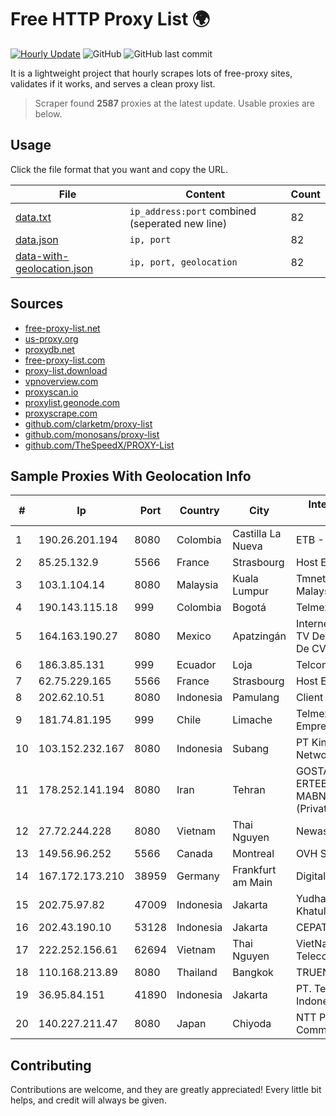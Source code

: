 
# Free HTTP Proxy List 🌍

[![Hourly Update](https://github.com/mertguvencli/http-proxy-list/actions/workflows/main.yml/badge.svg?branch=main)](https://github.com/mertguvencli/http-proxy-list/actions/workflows/main.yml)
![GitHub](https://img.shields.io/github/license/mertguvencli/http-proxy-list)
![GitHub last commit](https://img.shields.io/github/last-commit/mertguvencli/http-proxy-list)

It is a lightweight project that hourly scrapes lots of free-proxy sites, validates if it works, and serves a clean proxy list.


> Scraper found **2587** proxies at the latest update. Usable proxies are below.

## Usage

Click the file format that you want and copy the URL.


|File|Content|Count|
|----|-------|-----|
|[data.txt](https://raw.githubusercontent.com/mertguvencli/http-proxy-list/main/proxy-list/data.txt)|`ip_address:port` combined (seperated new line)|82|
|[data.json](https://raw.githubusercontent.com/mertguvencli/http-proxy-list/main/proxy-list/data.json)|`ip, port`|82|
|[data-with-geolocation.json](https://raw.githubusercontent.com/mertguvencli/http-proxy-list/main/proxy-list/data-with-geolocation.json)|`ip, port, geolocation`|82|

## Sources

* [free-proxy-list.net](https://free-proxy-list.net)
* [us-proxy.org](https://www.us-proxy.org)
* [proxydb.net](http://proxydb.net)
* [free-proxy-list.com](https://free-proxy-list.com/?page=&port=&type%5B%5D=http&type%5B%5D=https&up_time=0&search=Search)
* [proxy-list.download](https://www.proxy-list.download/HTTP)
* [vpnoverview.com](https://vpnoverview.com/privacy/anonymous-browsing/free-proxy-servers)
* [proxyscan.io](https://www.proxyscan.io)
* [proxylist.geonode.com](https://proxylist.geonode.com/api/proxy-list?limit=300&page=1&sort_by=lastChecked&sort_type=desc&protocols=http,https)
* [proxyscrape.com](https://api.proxyscrape.com/v2/?request=displayproxies&protocol=http&timeout=10000&country=all&ssl=all&anonymity=all)
* [github.com/clarketm/proxy-list](https://raw.githubusercontent.com/clarketm/proxy-list/master/proxy-list-raw.txt)
* [github.com/monosans/proxy-list](https://raw.githubusercontent.com/monosans/proxy-list/main/proxies/http.txt)
* [github.com/TheSpeedX/PROXY-List](https://raw.githubusercontent.com/TheSpeedX/PROXY-List/master/http.txt)


## Sample Proxies With Geolocation Info

|#|Ip|Port|Country|City|Internet Service Provider|
|-|--|----|-------|----|-------------------------|
|1|190.26.201.194|8080|Colombia|Castilla La Nueva|ETB - Colombia|
|2|85.25.132.9|5566|France|Strasbourg|Host Europe GmbH|
|3|103.1.104.14|8080|Malaysia|Kuala Lumpur|Tmnet, Telekom Malaysia Bhd.|
|4|190.143.115.18|999|Colombia|Bogotá|Telmex Colombia S.A.|
|5|164.163.190.27|8080|Mexico|Apatzingán|Internet Telefonia Y TV De Michoacan SA De CV|
|6|186.3.85.131|999|Ecuador|Loja|Telconet S.A|
|7|62.75.229.165|5566|France|Strasbourg|Host Europe GmbH|
|8|202.62.10.51|8080|Indonesia|Pamulang|Client Jakarta Iconpln|
|9|181.74.81.195|999|Chile|Limache|Telmex Servicios Empresariales S.A.|
|10|103.152.232.167|8080|Indonesia|Subang|PT Kingpolah Network Solutions|
|11|178.252.141.194|8080|Iran|Tehran|GOSTARESH-E-ERTEBATAT-E MABNA COMPANY (Private Joint Stock)|
|12|27.72.244.228|8080|Vietnam|Thai Nguyen|Newass2011xDSLHN|
|13|149.56.96.252|5566|Canada|Montreal|OVH SAS|
|14|167.172.173.210|38959|Germany|Frankfurt am Main|DigitalOcean, LLC|
|15|202.75.97.82|47009|Indonesia|Jakarta|Yudhawira Khatulistiwa|
|16|202.43.190.10|53128|Indonesia|Jakarta|CEPATNET|
|17|222.252.156.61|62694|Vietnam|Thai Nguyen|VietNam Post and Telecom Corporation|
|18|110.168.213.89|8080|Thailand|Bangkok|TRUENET|
|19|36.95.84.151|41890|Indonesia|Jakarta|PT. Telekomunikasi Indonesia|
|20|140.227.211.47|8080|Japan|Chiyoda|NTT PC Communications, Inc.|



## Contributing

Contributions are welcome, and they are greatly appreciated! Every
little bit helps, and credit will always be given.

